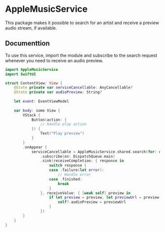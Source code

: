 # AppleMusicService

This package makes it possible to search for an artist and receive a preview audio stream, if available.

## Documenttion

To use this service, import the module and subscribe to the search request whenever you need to receive an audio preview.

```swift
import AppleMusicService
import SwiftUI

struct ContentView: View {
    @State private var serviceCancellable: AnyCancellable?
    @State private var audioPreview: String?
    
    let event: EventViewModel
    
    var body: some View {
        VStack {
            Button(action: {
                // Handle play action
            }) {
                Text("Play preview")
            }
        }
        .onAppear {
            serviceCancellable = AppleMusicService.shared.search(for: event.title)
                .subscribe(on: DispatchQueue.main)
                .sink(receiveCompletion: { response in
                    switch response {
                    case .failure(let error):
                        // Handle error
                    case .finished:
                        break
                    }
                }, receiveValue: { [weak self] preview in
                    if let preview = preview, let previewUrl = preview.url {
                        self?.audioPreview = previewUrl
                    }
                })
        }
    }
}
```
